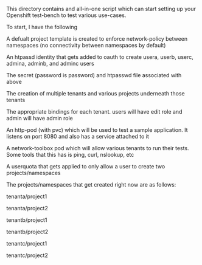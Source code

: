 This directory contains and all-in-one script which can start setting up your Openshift test-bench to test various use-cases.

To start, I have the following

A defualt project template is created to enforce network-policy between namespaces (no connectivity between namespaces by default)

An htpassd identity that gets added to oauth to create usera, userb, userc, admina, adminb, and adminc users

The secret (password is password) and htpasswd file associated with above

The creation of multiple tenants and various projects underneath those tenants

The appropriate bindings for each tenant.  users will have edit role and admin will have admin role

An http-pod (with pvc) which will be used to test a sample application.  It listens on port 8080 and also has a service attached to it

A network-toolbox pod which will allow various tenants to run their tests.  Some tools that this has is ping, curl, nslookup, etc

A userquota that gets applied to only allow a user to create two projects/namespaces

The projects/namespaces that get created right now are as follows:

tenanta/project1

tenanta/project2

tenantb/project1

tenantb/project2

tenantc/project1

tenantc/project2
